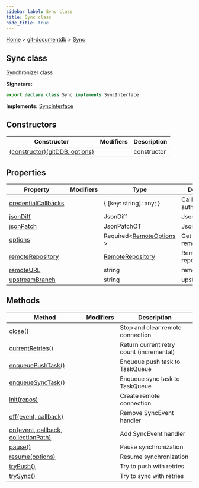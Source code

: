 ```yaml
---
sidebar_label: Sync class
title: Sync class
hide_title: true
---
```


[Home](./index.md) &gt; [git-documentdb](./git-documentdb.md) &gt; [Sync](./git-documentdb.sync.md)

## Sync class

Synchronizer class

<b>Signature:</b>

```typescript
export declare class Sync implements SyncInterface 
```
<b>Implements:</b> [SyncInterface](./git-documentdb.syncinterface.md)

## Constructors

|  Constructor | Modifiers | Description |
|  --- | --- | --- |
|  [(constructor)(gitDDB, options)](./git-documentdb.sync._constructor_.md) |  | constructor |

## Properties

|  Property | Modifiers | Type | Description |
|  --- | --- | --- | --- |
|  [credentialCallbacks](./git-documentdb.sync.credentialcallbacks.md) |  | { \[key: string\]: any; } | Callback for authentication |
|  [jsonDiff](./git-documentdb.sync.jsondiff.md) |  | JsonDiff | JsonDiff |
|  [jsonPatch](./git-documentdb.sync.jsonpatch.md) |  | JsonPatchOT | JsonPatch |
|  [options](./git-documentdb.sync.options.md) |  | Required&lt;[RemoteOptions](./git-documentdb.remoteoptions.md) &gt; | Get a clone of remote options |
|  [remoteRepository](./git-documentdb.sync.remoterepository.md) |  | [RemoteRepository](./git-documentdb.remoterepository.md) | Remote repository |
|  [remoteURL](./git-documentdb.sync.remoteurl.md) |  | string | remoteURL |
|  [upstreamBranch](./git-documentdb.sync.upstreambranch.md) |  | string | upstreamBranch |

## Methods

|  Method | Modifiers | Description |
|  --- | --- | --- |
|  [close()](./git-documentdb.sync.close.md) |  | Stop and clear remote connection |
|  [currentRetries()](./git-documentdb.sync.currentretries.md) |  | Return current retry count (incremental) |
|  [enqueuePushTask()](./git-documentdb.sync.enqueuepushtask.md) |  | Enqueue push task to TaskQueue |
|  [enqueueSyncTask()](./git-documentdb.sync.enqueuesynctask.md) |  | Enqueue sync task to TaskQueue |
|  [init(repos)](./git-documentdb.sync.init.md) |  | Create remote connection |
|  [off(event, callback)](./git-documentdb.sync.off.md) |  | Remove SyncEvent handler |
|  [on(event, callback, collectionPath)](./git-documentdb.sync.on.md) |  | Add SyncEvent handler |
|  [pause()](./git-documentdb.sync.pause.md) |  | Pause synchronization |
|  [resume(options)](./git-documentdb.sync.resume.md) |  | Resume synchronization |
|  [tryPush()](./git-documentdb.sync.trypush.md) |  | Try to push with retries |
|  [trySync()](./git-documentdb.sync.trysync.md) |  | Try to sync with retries |

